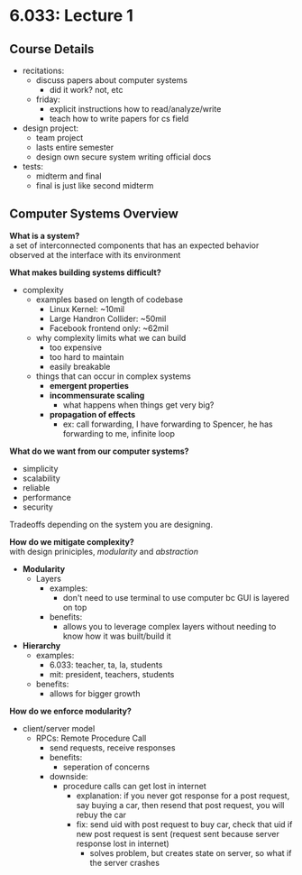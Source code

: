 # 6.033: Lecture 1

## Course Details
- recitations:
    - discuss papers about computer systems
        - did it work? not, etc
    - friday:
        - explicit instructions how to read/analyze/write
        - teach how to write papers for cs field
- design project:
    - team project
    - lasts entire semester
    - design own secure system writing official docs
- tests:
    - midterm and final
    - final is just like second midterm

## Computer Systems Overview
__What is a system?__  
a set of interconnected components that has an expected behavior observed at the interface with its environment

__What makes building systems difficult?__
- complexity
    - examples based on length of codebase
        - Linux Kernel: ~10mil
        - Large Handron Collider: ~50mil
        - Facebook frontend only: ~62mil
    - why complexity limits what we can build
        - too expensive
        - too hard to maintain
        - easily breakable
    - things that can occur in complex systems
        - __emergent properties__
        - __incommensurate scaling__
            - what happens when things get very big?
        - __propagation of effects__
            - ex: call forwarding, I have forwarding to Spencer, he has forwarding to me,
                infinite loop

__What do we want from our computer systems?__
- simplicity
- scalability
- reliable
- performance
- security

Tradeoffs depending on the system you are designing.

__How do we mitigate complexity?__  
with design priniciples, *modularity* and *abstraction*

- __Modularity__
    - Layers
        - examples:
            - don't need to use terminal to use computer bc GUI is layered on top
        - benefits:
            - allows you to leverage complex layers without needing to know how
                it was built/build it
- __Hierarchy__
    - examples:
        - 6.033: teacher, ta, la, students
        - mit: president, teachers, students
    - benefits:
        - allows for bigger growth

__How do we enforce modularity?__
- client/server model
    - RPCs: Remote Procedure Call
        - send requests, receive responses
        - benefits:
            - seperation of concerns
        - downside:
            - procedure calls can get lost in internet
                - explanation: if you never got response for a post request, say buying a
                    car, then resend that post request, you will rebuy the car
                - fix: send uid with post request to buy car, check that
                    uid if new post request is sent (request sent because
                    server response lost in internet)
                    - solves problem, but creates state on server, so what if
                        the server crashes

